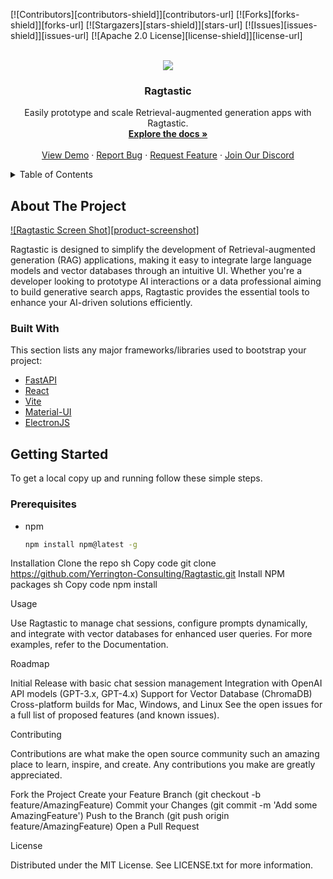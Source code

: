 <a name="readme-top"></a>

<!-- PROJECT SHIELDS -->
[![Contributors][contributors-shield]][contributors-url]
[![Forks][forks-shield]][forks-url]
[![Stargazers][stars-shield]][stars-url]
[![Issues][issues-shield]][issues-url]
[![Apache 2.0 License][license-shield]][license-url]

<!-- PROJECT LOGO -->
<br />
<div align="center">
  <a href="https://github.com/Yerrington-Consulting/Ragtastic">
    <img src="https://github.com/Yerrington-Consulting/Ragtastic/assets/2257834/88e18383-6298-4bce-b1e5-4b66eeb9798d">
  </a>

  <h3 align="center">Ragtastic</h3>

  <p align="center">
    Easily prototype and scale Retrieval-augmented generation apps with Ragtastic.
    <br />
    <a href="https://github.com/Yerrington-Consulting/Ragtastic"><strong>Explore the docs »</strong></a>
    <br />
    <br />
    <a href="https://github.com/Yerrington-Consulting/Ragtastic">View Demo</a>
    ·
    <a href="https://github.com/Yerrington-Consulting/Ragtastic/issues/new?labels=bug&template=bug-report---.md">Report Bug</a>
    ·
    <a href="https://github.com/Yerrington-Consulting/Ragtastic/issues/new?labels=enhancement&template=feature-request---.md">Request Feature</a>
    ·
    <a href="https://discord.gg/vXvtPa4qMh">Join Our Discord</a>
  </p>
</div>

<!-- TABLE OF CONTENTS -->
<details>
  <summary>Table of Contents</summary>
  <ol>
    <li>
      <a href="#about-the-project">About The Project</a>
      <ul>
        <li><a href="#built-with">Built With</a></li>
      </ul>
    </li>
    <li>
      <a href="#getting-started">Getting Started</a>
      <ul>
        <li><a href="#prerequisites">Prerequisites</a></li>
        <li><a href="#installation">Installation</a></li>
      </ul>
    </li>
    <li><a href="#usage">Usage</a></li>
    <li><a href="#roadmap">Roadmap</a></li>
    <li><a href="#contributing">Contributing</a></li>
    <li><a href="#license">License</a></li>
    <li><a href="#contact">Contact</a></li>
    <li><a href="#acknowledgments">Acknowledgments</a></li>
  </ol>
</details>

<!-- ABOUT THE PROJECT -->
## About The Project

[![Ragtastic Screen Shot][product-screenshot]](https://example.com)

Ragtastic is designed to simplify the development of Retrieval-augmented generation (RAG) applications, making it easy to integrate large language models and vector databases through an intuitive UI. Whether you're a developer looking to prototype AI interactions or a data professional aiming to build generative search apps, Ragtastic provides the essential tools to enhance your AI-driven solutions efficiently.

### Built With

This section lists any major frameworks/libraries used to bootstrap your project:
* [FastAPI](https://fastapi.tiangolo.com/)
* [React](https://reactjs.org/)
* [Vite](https://vitejs.dev/)
* [Material-UI](https://mui.com/)
* [ElectronJS](https://www.electronjs.org/)

<!-- GETTING STARTED -->
## Getting Started

To get a local copy up and running follow these simple steps.

### Prerequisites

* npm
  ```sh
  npm install npm@latest -g
Installation
Clone the repo
sh
Copy code
git clone https://github.com/Yerrington-Consulting/Ragtastic.git
Install NPM packages
sh
Copy code
npm install
<!-- USAGE EXAMPLES -->
Usage

Use Ragtastic to manage chat sessions, configure prompts dynamically, and integrate with vector databases for enhanced user queries. For more examples, refer to the Documentation.

<!-- ROADMAP -->
Roadmap

 Initial Release with basic chat session management
 Integration with OpenAI API models (GPT-3.x, GPT-4.x)
 Support for Vector Database (ChromaDB)
 Cross-platform builds for Mac, Windows, and Linux
See the open issues for a full list of proposed features (and known issues).

<!-- CONTRIBUTING -->
Contributing

Contributions are what make the open source community such an amazing place to learn, inspire, and create. Any contributions you make are greatly appreciated.

Fork the Project
Create your Feature Branch (git checkout -b feature/AmazingFeature)
Commit your Changes (git commit -m 'Add some AmazingFeature')
Push to the Branch (git push origin feature/AmazingFeature)
Open a Pull Request
<!-- LICENSE -->
License

Distributed under the MIT License. See LICENSE.txt for more information.

<!-- CONTACT -->
